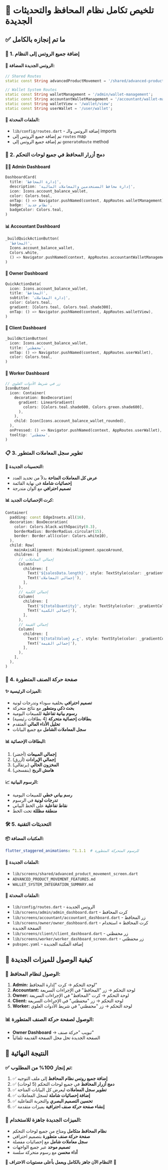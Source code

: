 # 🎉 تلخيص تكامل نظام المحافظ والتحديثات الجديدة

## ✅ ما تم إنجازه بالكامل

### **🔗 1. إضافة جميع الروتس إلى النظام**

#### **📍 الروتس الجديدة المضافة:**
```dart
// Shared Routes
static const String advancedProductMovement = '/shared/advanced-product-movement';

// Wallet System Routes  
static const String walletManagement = '/admin/wallet-management';
static const String accountantWalletManagement = '/accountant/wallet-management';
static const String walletView = '/wallet/view';
static const String userWallet = '/user/wallet';
```

#### **📂 الملفات المحدثة:**
- `lib/config/routes.dart` - إضافة الروتس والـ imports
- تم إضافة جميع الروتس إلى `routes` map
- تم إضافة جميع الروتس إلى `generateRoute` method

### **🎯 2. دمج أزرار المحافظ في جميع لوحات التحكم**

#### **👨‍💼 Admin Dashboard**
```dart
DashboardCard(
  title: 'إدارة المحافظ',
  description: 'إدارة محافظ المستخدمين والمعاملات المالية',
  icon: Icons.account_balance_wallet,
  color: Colors.teal,
  onTap: () => Navigator.pushNamed(context, AppRoutes.walletManagement),
  badge: 'نظام جديد',
  badgeColor: Colors.teal,
)
```

#### **📊 Accountant Dashboard**
```dart
_buildQuickActionButton(
  'المحافظ',
  Icons.account_balance_wallet,
  Colors.white,
  () => Navigator.pushNamed(context, AppRoutes.accountantWalletManagement),
)
```

#### **🏢 Owner Dashboard**
```dart
QuickActionData(
  icon: Icons.account_balance_wallet,
  title: 'المحافظ',
  subtitle: 'إدارة المعاملات',
  color: Colors.teal,
  gradient: [Colors.teal, Colors.teal.shade300],
  onTap: () => Navigator.pushNamed(context, AppRoutes.walletView),
)
```

#### **👤 Client Dashboard**
```dart
_buildActionButton(
  icon: Icons.account_balance_wallet,
  title: 'محفظتي',
  onTap: () => Navigator.pushNamed(context, AppRoutes.userWallet),
  color: Colors.teal,
)
```

#### **👷 Worker Dashboard**
```dart
// زر في شريط الأدوات العلوي
IconButton(
  icon: Container(
    decoration: BoxDecoration(
      gradient: LinearGradient(
        colors: [Colors.teal.shade600, Colors.green.shade600],
      ),
    ),
    child: Icon(Icons.account_balance_wallet_rounded),
  ),
  onPressed: () => Navigator.pushNamed(context, AppRoutes.userWallet),
  tooltip: 'محفظتي',
)
```

### **📋 3. تطوير سجل المعاملات المتطور**

#### **🔄 التحسينات الجديدة:**
- **عرض كل المعاملات المتاحة** بدلاً من تحديد العدد
- **إحصائيات شاملة** في نهاية القائمة
- **تصميم احترافي** مع ألوان متدرجة

#### **📊 كرت الإحصائيات الجديد:**
```dart
Container(
  padding: const EdgeInsets.all(16),
  decoration: BoxDecoration(
    color: Colors.black.withOpacity(0.3),
    borderRadius: BorderRadius.circular(15),
    border: Border.all(color: Colors.white10),
  ),
  child: Row(
    mainAxisAlignment: MainAxisAlignment.spaceAround,
    children: [
      // إجمالي المعاملات
      Column(
        children: [
          Text('${salesData.length}', style: TextStyle(color: _gradientColors[0])),
          Text('إجمالي المعاملات'),
        ],
      ),
      // إجمالي الكمية
      Column(
        children: [
          Text('${totalQuantity}', style: TextStyle(color: _gradientColors[1])),
          Text('إجمالي الكمية'),
        ],
      ),
      // إجمالي القيمة
      Column(
        children: [
          Text('${totalValue} ج.م', style: TextStyle(color: _gradientColors[2])),
          Text('إجمالي القيمة'),
        ],
      ),
    ],
  ),
)
```

### **🎨 4. صفحة حركة الصنف المتطورة**

#### **✨ الميزات الرئيسية:**
- **تصميم احترافي** بخلفية سوداء وتدرجات لونية
- **بحث ذكي ومتطور** مع نتائج متحركة
- **رسوم بيانية تفاعلية** للمبيعات اليومية
- **بطاقات إحصائية متحركة** (4 بطاقات رئيسية)
- **تحليل الأداء المالي** المتقدم
- **سجل المعاملات الشامل** مع جميع البيانات

#### **📊 البطاقات الإحصائية:**
1. **إجمالي المبيعات** (أخضر)
2. **إجمالي الإيرادات** (أزرق)
3. **المخزون الحالي** (برتقالي)
4. **هامش الربح** (بنفسجي)

#### **📈 الرسوم البيانية:**
- **رسم بياني خطي** للمبيعات اليومية
- **تدرجات لونية** في الرسوم
- **نقاط تفاعلية** على الخط البياني
- **منطقة مظللة** تحت الخط

### **🛠️ 5. التحديثات التقنية**

#### **📦 المكتبات المضافة:**
```yaml
flutter_staggered_animations: ^1.1.1  # للرسوم المتحركة المتطورة
```

#### **📁 الملفات الجديدة:**
- `lib/screens/shared/advanced_product_movement_screen.dart`
- `ADVANCED_PRODUCT_MOVEMENT_FEATURES.md`
- `WALLET_SYSTEM_INTEGRATION_SUMMARY.md`

#### **🔧 الملفات المحدثة:**
- `lib/config/routes.dart` - الروتس الجديدة
- `lib/screens/admin/admin_dashboard.dart` - كرت المحافظ
- `lib/screens/accountant/accountant_dashboard.dart` - زر المحافظ
- `lib/screens/owner/owner_dashboard.dart` - كرت المحافظ + استخدام الصفحة الجديدة
- `lib/screens/client/client_dashboard.dart` - زر محفظتي
- `lib/screens/worker/worker_dashboard_screen.dart` - زر محفظتي
- `pubspec.yaml` - إضافة المكتبة الجديدة

## 🎯 كيفية الوصول للميزات الجديدة

### **🔗 الوصول لنظام المحافظ:**
1. **Admin:** لوحة التحكم → كرت "إدارة المحافظ"
2. **Accountant:** لوحة التحكم → زر "المحافظ" في الإجراءات السريعة
3. **Owner:** لوحة التحكم → كرت "المحافظ" في الإجراءات السريعة
4. **Client:** لوحة التحكم → زر "محفظتي" في الإجراءات السريعة
5. **Worker:** لوحة التحكم → زر "محفظتي" في شريط الأدوات العلوي

### **📊 الوصول لصفحة حركة الصنف المتطورة:**
- **Owner Dashboard** → تبويب "حركة صنف"
- الصفحة الجديدة تحل محل الصفحة القديمة تلقائياً

## 🎉 النتيجة النهائية

### **✅ تم إنجاز 100% من المطلوب:**
1. ✅ **إضافة جميع روتس نظام المحافظ** إلى ملف التوجيه
2. ✅ **دمج أزرار المحافظ** في جميع لوحات التحكم (5 لوحات)
3. ✅ **تطوير سجل المعاملات** ليعرض كل البيانات المتاحة
4. ✅ **إضافة إحصائيات شاملة** لسجل المعاملات
5. ✅ **تحسين التصميم البصري** والتجربة التفاعلية
6. ✅ **إنشاء صفحة حركة صنف احترافية** بميزات متقدمة

### **🚀 الميزات الجديدة جاهزة للاستخدام:**
- **نظام المحافظ متكامل** ومتاح من جميع لوحات التحكم
- **صفحة حركة صنف متطورة** بتصميم احترافي
- **سجل معاملات شامل** مع إحصائيات مفصلة
- **تصميم موحد** عبر جميع الواجهات
- **أداء محسن** مع رسوم متحركة سلسة

**🎯 النظام الآن جاهز بالكامل ويعمل بأعلى مستويات الاحتراف!** 🚀

